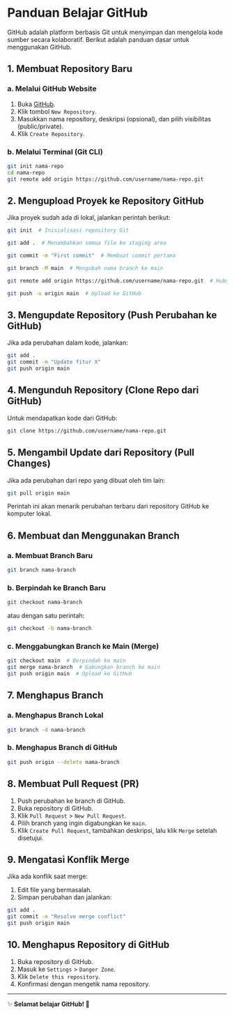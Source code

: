 # Panduan Belajar GitHub

GitHub adalah platform berbasis Git untuk menyimpan dan mengelola kode sumber secara kolaboratif. Berikut adalah panduan dasar untuk menggunakan GitHub.

## 1. **Membuat Repository Baru**
### **a. Melalui GitHub Website**
1. Buka [GitHub](https://github.com/).
2. Klik tombol `New Repository`.
3. Masukkan nama repository, deskripsi (opsional), dan pilih visibilitas (public/private).
4. Klik `Create Repository`.

### **b. Melalui Terminal (Git CLI)**
```sh
git init nama-repo
cd nama-repo
git remote add origin https://github.com/username/nama-repo.git
```

## 2. **Mengupload Proyek ke Repository GitHub**
Jika proyek sudah ada di lokal, jalankan perintah berikut:
```sh
git init  # Inisialisasi repository Git

git add .  # Menambahkan semua file ke staging area

git commit -m "First commit"  # Membuat commit pertama

git branch -M main  # Mengubah nama branch ke main

git remote add origin https://github.com/username/nama-repo.git  # Hubungkan ke GitHub

git push -u origin main  # Upload ke GitHub
```

## 3. **Mengupdate Repository (Push Perubahan ke GitHub)**
Jika ada perubahan dalam kode, jalankan:
```sh
git add .
git commit -m "Update fitur X"
git push origin main
```

## 4. **Mengunduh Repository (Clone Repo dari GitHub)**
Untuk mendapatkan kode dari GitHub:
```sh
git clone https://github.com/username/nama-repo.git
```

## 5. **Mengambil Update dari Repository (Pull Changes)**
Jika ada perubahan dari repo yang dibuat oleh tim lain:
```sh
git pull origin main
```
Perintah ini akan menarik perubahan terbaru dari repository GitHub ke komputer lokal.

## 6. **Membuat dan Menggunakan Branch**
### **a. Membuat Branch Baru**
```sh
git branch nama-branch
```
### **b. Berpindah ke Branch Baru**
```sh
git checkout nama-branch
```
atau dengan satu perintah:
```sh
git checkout -b nama-branch
```

### **c. Menggabungkan Branch ke Main (Merge)**
```sh
git checkout main  # Berpindah ke main
git merge nama-branch  # Gabungkan branch ke main
git push origin main  # Upload ke GitHub
```

## 7. **Menghapus Branch**
### **a. Menghapus Branch Lokal**
```sh
git branch -d nama-branch
```
### **b. Menghapus Branch di GitHub**
```sh
git push origin --delete nama-branch
```

## 8. **Membuat Pull Request (PR)**
1. Push perubahan ke branch di GitHub.
2. Buka repository di GitHub.
3. Klik `Pull Request` > `New Pull Request`.
4. Pilih branch yang ingin digabungkan ke `main`.
5. Klik `Create Pull Request`, tambahkan deskripsi, lalu klik `Merge` setelah disetujui.

## 9. **Mengatasi Konflik Merge**
Jika ada konflik saat merge:
1. Edit file yang bermasalah.
2. Simpan perubahan dan jalankan:
```sh
git add .
git commit -m "Resolve merge conflict"
git push origin main
```

## 10. **Menghapus Repository di GitHub**
1. Buka repository di GitHub.
2. Masuk ke `Settings` > `Danger Zone`.
3. Klik `Delete this repository`.
4. Konfirmasi dengan mengetik nama repository.

---
✨ **Selamat belajar GitHub! 🚀**

